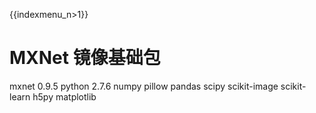 {{indexmenu_n>1}}

# MXNet 镜像基础包
mxnet 0.9.5 
python 2.7.6 
numpy 
pillow 
pandas 
scipy 
scikit-image 
scikit-learn 
h5py 
matplotlib 